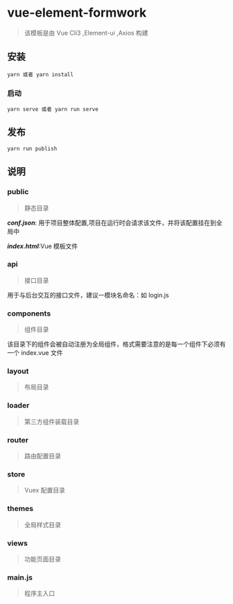 # vue-element-formwork

> 该模板是由 Vue Cli3 ,Element-ui ,Axios 构建

## 安装

```node
yarn 或者 yarn install
```

### 启动

```node
yarn serve 或者 yarn run serve
```

## 发布

```node
yarn run publish
```

## 说明

### public

> 静态目录

**_conf.json_**: 用于项目整体配置,项目在运行时会请求该文件，并将该配置挂在到全局中

**_index.html_**:Vue 模板文件

### api

> 接口目录

用于与后台交互的接口文件，建议一模块名命名：如 login.js

### components

> 组件目录

该目录下的组件会被自动注册为全局组件，格式需要注意的是每一个组件下必须有一个 index.vue 文件

### layout

> 布局目录

### loader

> 第三方组件装载目录

### router

> 路由配置目录

### store

> Vuex 配置目录

### themes

> 全局样式目录

### views

> 功能页面目录

### main.js

> 程序主入口
